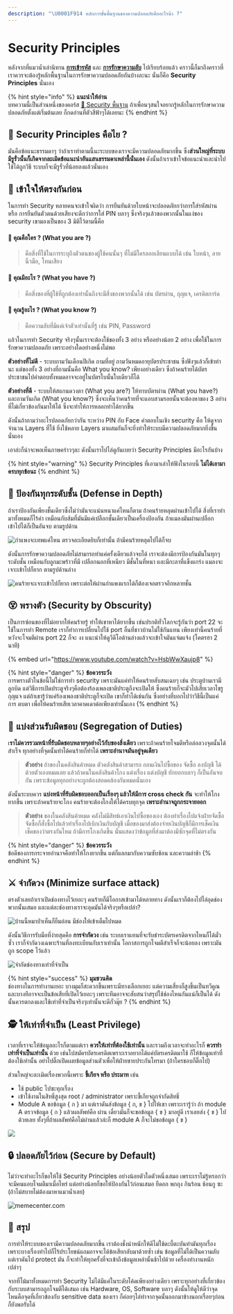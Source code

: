```yaml
---
description: "\U0001F914 หลักการขั้นพื้นฐานของความปลอดภัยคืออะไรน๊า ?"
---
```


# Security Principles

หลังจากที่แมวน้ำเล่านิทาน [**การเข้ารหัส**](https://www.saladpuk.com/basic/security101) และ [**การรักษาความลับ**](https://www.saladpuk.com/basic/security101/secure-password) ไปเรียบร้อยแล้ว คราวนี้ก็มาถึงคราวที่เราควรจะต้องรู้หลักพื้นฐานในการรักษาความปลอดภัยกันบ้างละนะ นั่นก็คือ **Security Principles** นั่นเอง

{% hint style="info" %}
**แนะนำให้อ่าน**  
บทความนี้เป็นส่วนหนึ่งของคอร์ส [👦 Security พื้นฐาน](https://saladpuk.gitbook.io/learn/basic/security101) ถ้าเพื่อนๆสนใจอยากรู้หลักในการรักษาความปลอดภัยตั้งแต่เริ่มต้นเลย ก็กดอ่านที่ตัวสีฟ้าๆได้เลยนะ
{% endhint %}

## 🤔 Security Principles คือไย ?

มันคือข้อแนะธรรมดาๆ ว่าถ้าเราทำตามนี้นะระบบของเราจะมีความปลอดภัยมากขึ้น ซึ่ง**ส่วนใหญ่ที่ระบบมีรูรั่วนั้นก็เกิดจากละเมิดข้อแนะนำอันแสนธรรมดาเหล่านี้นั่นเอง** ดังนั้นถ้าเราเข้าใจข้อแนะนำและนำไปใช้ได้ถูกวิธี ระบบก็จะมีรูรั่วที่น้อยลงแล้วนั่นเอง 

## 💖 เข้าใจให้ตรงกันก่อน

ในการทำ Security หลายคนจะเข้าใจผิดว่า การยืนยันด้วยใบหน้าจะปลอดภัยกว่าการใส่รหัสผ่าน หรือ การยืนยันตัวตนด้วยเสียงจะดีกว่าการใส่ PIN บลาๆ ซึ่งจริงๆแล้วของพวกนั้นในแง่ของ security เขามองเป็นของ 3 มิติไว้ตามนี้คือ

#### 🤨 คุณคือใคร ? \(What you are ?\)

> คือสิ่งที่ใช้ในการระบุถึงตัวตนของผู้ใช้คนนั้นๆ ที่ไม่มีใครลอกเลียนแบบได้ เช่น ใบหน้า, ลายนิ้วมือ, โทนเสียง

#### 🤨 คุณมีอะไร ? \(What you have ?\)

> คือสิ่งของที่ผู้ใช้ที่ถูกต้องเท่านั้นถึงจะมีสิ่งของพวกนั้นได้ เช่น บัตรผ่าน, กุญแจ, เครดิตการ์ด

#### 🤨 คุณรู้อะไร ? \(What you know ?\)

> คือความลับที่มีแค่เจ้าตัวเท่านั้นที่รู้ เช่น PIN, Password

แล้วในการทำ Security จริงๆนั้นเราจะต้องใช้ของทั้ง 3 อย่าง หรืออย่างน้อย 2 อย่าง เพื่อใช้ในการรักษาความปลอดภัย เพราะอย่างใดอย่างหนึ่งไม่พอ 

**ตัวอย่างที่ไม่ดี** - ระบบถามวันเดือนปีเกิด ถามที่อยู่ ถามวันหมดอายุบัตรประชาชน ซึ่งฟังๆแล้วก็เข้าท่านะ แต่ของทั้ง 3 อย่างที่ถามนั้นคือ What you know? เพียงอย่างเดียว ซึ่งถ้าคนร้ายได้บัตรประชาชนไปคำตอบทั้งหมดอาจจะอยู่ในบัตรใบนั้นใบเดียวก็ได้

**ตัวอย่างที่ดี** - ระบบให้สแกนดวงตา \(What you are?\) ให้ทาบบัตรผ่าน \(What you have?\) และถามวันเกิด \(What you know?\) ซึ่งจะเห็นว่าคนร้ายที่จะแอบสวมรอยนั้นจะต้องหาของ 3 อย่างที่ไม่เกี่ยวข้องกันมาให้ได้ ซึ่งจะทำให้การหลอกทำได้ยากขึ้น

ดังนั้นถ้าถามว่าอะไรปลอดภัยกว่ากัน ระหว่าง PIN กับ Face คำตอบในเชิง security คือ ให้ดูจากจำนวน Layers ที่ใช้ ยิ่งใช้หลาย Layers มาผสมกันก็จะยิ่งทำให้ระบบมีความปลอดภัยมากยิ่งขึ้นนั่นเอง

เอาล่ะก็น่าจะพอเห็นภาพคร่าวๆละ ดังนั้นเราไปไล่ดูกันเบยว่า Security Principles มีอะไรกันบ้าง

{% hint style="warning" %}
Security Principles ที่เอามาเล่าให้ฟังในรอบนี้ **ไม่ได้เอามาครบทุกข้อนะ** 
{% endhint %}

## 🧅 ป้องกันทุกระดับชั้น \(Defense in Depth\)

ถ้าเราป้องกันเพียงชั้นเดียวซึ่งไม่ว่ามันจะแน่นหนาแค่ไหนก็ตาม ถ้าคนร้ายหลุดผ่านเข้าไปได้ สิ่งที่เราทำมาทั้งหมดก็ไร้ค่า เหมือนกับส้มที่มันมีแค่เปลือกชั้นเดียวเป็นเครื่องป้องกัน ถ้าแมลงมันผ่านเปลือกเข้าไปได้ก็เป็นอันจบ ตามรูปด้าน

![&#xE01;&#xE33;&#xE41;&#xE1E;&#xE07;&#xE08;&#xE30;&#xE40;&#xE17;&#xE1E;&#xE41;&#xE04;&#xE48;&#xE44;&#xE2B;&#xE19; &#xE15;&#xE23;&#xE27;&#xE08;&#xE25;&#xE30;&#xE40;&#xE2D;&#xE35;&#xE22;&#xE14;&#xE22;&#xE34;&#xE1A;&#xE01;&#xE47;&#xE40;&#xE17;&#xE48;&#xE32;&#xE19;&#xE31;&#xE49;&#xE19; &#xE16;&#xE49;&#xE32;&#xE21;&#xE35;&#xE04;&#xE19;&#xE23;&#xE49;&#xE32;&#xE22;&#xE2B;&#xE25;&#xE38;&#xE14;&#xE44;&#xE1B;&#xE44;&#xE14;&#xE49;&#xE01;&#xE47;&#xE08;&#xE1A;](../../.gitbook/assets/image%20%28760%29.png)

ดังนั้นการรักษาความปลอดภัยไม่สามารถทำแค่ครั้งเดียวแล้วจบได้ เราจะต้องมีการป้องกันมันในทุกๆระดับชั้น เหมือนกับลูกมะพร้าวที่มี เปลือกนอกที่เหนียว มีชั้นในที่หนา และมีกะลาที่แข็งแกร่ง แมลงจะเจาะเข้าไปก็ยาก ตามรูปด้านล่าง

![&#xE04;&#xE19;&#xE23;&#xE49;&#xE32;&#xE22;&#xE08;&#xE30;&#xE40;&#xE08;&#xE32;&#xE30;&#xE40;&#xE02;&#xE49;&#xE32;&#xE44;&#xE1B;&#xE01;&#xE47;&#xE22;&#xE32;&#xE01; &#xE40;&#xE1E;&#xE23;&#xE32;&#xE30;&#xE15;&#xE48;&#xE2D;&#xE43;&#xE2B;&#xE49;&#xE1C;&#xE48;&#xE32;&#xE19;&#xE01;&#xE33;&#xE41;&#xE1E;&#xE07;&#xE41;&#xE23;&#xE01;&#xE44;&#xE14;&#xE49;&#xE01;&#xE47;&#xE15;&#xE49;&#xE2D;&#xE07;&#xE40;&#xE08;&#xE2D;&#xE15;&#xE23;&#xE27;&#xE08;&#xE2D;&#xE35;&#xE01;&#xE2B;&#xE25;&#xE32;&#xE22;&#xE0A;&#xE31;&#xE49;&#xE19;](../../.gitbook/assets/image%20%28753%29.png)

## 😵 พรางตัว \(Security by Obscurity\)

เป็นการซ่อนของที่ไม่อยากให้คนร้ายรู้ ทำให้เขาหาได้ยากขึ้น เช่นปรกติทั่วโลกจะรู้กันว่า port 22 จะใช้ในการทำ Remote เราก็ทำการเปลี่ยนไปใช้ port อื่นที่ชาวบ้านไม่ใช้กันแทน เพียงเท่านี้คนร้ายที่หวังจะโจมตีผ่าน port 22 ก็จะ งง แนะนำให้ดูวีดีโอด้านล่างแล้วจะเข้าใจมันแจ่มแจ้ง \(โคตรฮา 2 นาที\)

{% embed url="https://www.youtube.com/watch?v=HsbWwXaujp8" %}

{% hint style="danger" %}
**ข้อควรระวัง**  
การพรางตัวในข้อนี้ไม่ใช่การทำ security เพราะมันแค่ทำให้คนร้ายสับสนเฉยๆ เช่น ประตูบ้านเรามีลูกบิด แต่วิธีการเปิดประตูจริงๆคือต้องร้องเพลงชาติประตูถึงจะเปิดให้ ซึ่งคนร้ายก็จะมัวไปเสียเวลาไขรูกุญแจ แต่ถ้าเขารู้ว่าแค่ร้องเพลงชาติประตูก็จะเปิด เขาก็ทำได้เช่นกัน ซึ่งอย่างที่บอกไปว่าวิธีนี้เป็นแค่การ ตบตา เพื่อให้คนร้ายเสียเวลาคาดเดาต่อเพียงเท่านั้นเอง
{% endhint %}

## 🥞 แบ่งส่วนรับผิดชอบ \(Segregation of Duties\)

เ**ราไม่ควรรวมหน้าที่รับผิดชอบหลายๆอย่างไว้กับของสิ่งเดียว** เพราะถ้าคนร้ายโจมตีหรือล่อลวงจุดนั้นได้สำเร็จ ทุกอย่างที่จุดนั้นทำได้คนร้ายก็ทำได้ **เพราะอำนาจมันอยู่จุดเดียว**

> **ตัวอย่าง** ถ้าของในคลังสินค้าหมด ตัวคลังสินค้าสามารถ ถอนเงินไปซื้อของ จัดซื้อ ลงบัญชี ได้ด้วยตัวเองหมดเลย แล้วถ้าคนในคลังสินค้าโกง แต่งเรื่อง แต่งบัญชี ยักยอกบลาๆ ก็เป็นอันจบกัน เพราะข้อมูลทุกอย่างจะถูกต้องสอดคล้องกันหมดนั่นเอง

ดังนั้นระบบควร **แบ่งหน้าที่รับผิดชอบออกเป็นเรื่องๆ แล้วให้มีการ cross check กัน** จะทำให้โกงยากขึ้น เพราะถ้าคนร้ายจะโกง คนร้ายจะต้องโกงให้ได้ครบทุกจุด **เพราะอำนาจถูกกระจายออก**

> **ตัวอย่าง** ของในคลังสินค้าหมด คลังไม่มีสิทธ์เอาเงินไปซื้อของเอง ต้องทำเรื่องไปแจ้งฝ่ายจัดซื้อ จัดซื้อก็สั่งซื้อไปแล้วทำเรื่องไปเบิกเงินกับบัญชี เมื่อของมาส่งต้องจ่ายเงินบัญชีก็มีการเช็คเงินเช็คของว่าตรงกันไหม ถ้ามีการโกงเกิดขึ้น นั่นแสดงว่าข้อมูลที่ส่งมาต้องมีซักจุดที่ไม่ตรงกัน

{% hint style="danger" %}
**ข้อควรระวัง**  
ข้อดีของการกระจายอำนาจคือทำให้โกงยากขึ้น แต่ก็แลกมากับความซับซ้อน และความล่าช้า
{% endhint %}

## ⚔️ จำกัดวง \(Minimize surface attack\)

ตรงตัวเลยถ้าเราเปิดช่องทางไว้เยอะๆ คนร้ายก็มีโอกาสเข้ามาได้หลายทาง ดังนั้นเราก็ต้องไปไล่อุดช่องพวกนั้นเสมอ และแต่ละช่องทางเราจะอุดมันได้จริงๆหรือเปล่า?

![&#xE1A;&#xE49;&#xE32;&#xE19;&#xE19;&#xE35;&#xE49;&#xE2B;&#xE21;&#xE32;&#xE1B;&#xE48;&#xE32;&#xE40;&#xE2B;&#xE47;&#xE19;&#xE01;&#xE47;&#xE22;&#xE34;&#xE49;&#xE21;&#xE2D;&#xE48;&#xE2D;&#xE19; &#xE21;&#xE35;&#xE0A;&#xE48;&#xE2D;&#xE07;&#xE43;&#xE2B;&#xE49;&#xE40;&#xE02;&#xE49;&#xE32;&#xE40;&#xE15;&#xE47;&#xE21;&#xE44;&#xE1B;&#xE2B;&#xE21;&#xE14;](../../.gitbook/assets/image%20%28627%29.png)

ดังนั้นวิธีการรับมือที่ง่ายสุดคือ **การจำกัดวง** เช่น ระบบเราแทนที่จะรับชำระบัตรเครดิตจากไหนก็ได้มั่วซั่ว เราก็จำกัดวงเฉพาะร้านที่ลงทะเบียนกับเราเท่านั้น โอกาสการถูกโจมตีสำเร็จก็จะน้อยลง เพราะมันถูก scope ไว้แล้ว

![&#xE08;&#xE33;&#xE01;&#xE31;&#xE14;&#xE0A;&#xE48;&#xE2D;&#xE07;&#xE17;&#xE32;&#xE07;&#xE40;&#xE17;&#xE48;&#xE32;&#xE17;&#xE35;&#xE48;&#xE08;&#xE33;&#xE40;&#xE1B;&#xE47;&#xE19;](../../.gitbook/assets/image%20%28971%29.png)

{% hint style="success" %}
**มุมชวนคิด**  
ช่องทางในการทำงานเยอะ บางมุมก็สะดวกขึ้นเพราะมีทางเลือกเยอะ แต่ความเสี่ยงก็สูงขึ้นเป็นทวีคูณ และบางทีอาจจะเป็นข้อเสียที่เปิดไว้เยอะๆ เพราะทีมอาจจะสับสนว่าสรุปใช้ช่องไหนกันแน่ก็เป็นได้ ดังนั้นควรตกลงและใช้เท่าที่จำเป็นจริงๆเท่านั้นจะดีกั่วมุ๊ย ?
{% endhint %}

## 🕵️ ให้เท่าที่จำเป็น \(Least Privilege\)

เวลาที่เราจะให้ข้อมูลอะไรก็ตามแต่เรา **ควรให้เท่าที่ต้องใช้เท่านั้น** และรวมถึงเวลาจะทำอะไรก็ **ควรทำเท่าที่จำเป็นเท่านั้น** ด้วย เช่นไปสมัครบัตรเครดิตเพราะเราอยากได้แค่บัตรเครดิตมาใช้ ก็ให้ข้อมูลเท่าที่ต้องใช้เท่านั้น อย่าไปติ๊กเปิดเผยข้อมูลส่วนตัวเพื่อให้ฝ่ายขายประกันโทรมา \(ถ้าใครชอบก็ติ๊กไป\)

ส่วนใหญ่จะละเมิดเรื่องพวกนี้เพราะ **ขี้เกียจ หรือ ประมาท** เช่น

* ใช้ public ไปซะทุกเรื่อง
* เข้าใช้งานในสิทธิ์สูงสุด root / administrator เพราะขี้เกียจถูกจำกัดสิทธิ์
* Module A ขอข้อมูล { ก } มา แต่เราดันส่งข้อมูล { ก, ข } ไปให้เขา เพราะเรารู้ว่า ถ้า module A ตรวจข้อมูล { ก } แล้วผลลัพท์คือ ผ่าน เดี๋ยวมันก็จะขอข้อมูล { ข } มาอยู่ดี เราเลยส่ง { ข } ไปด้วยเลย ทั้งๆที่ถ้าผลลัพท์คือไม่ผ่านแล้วล่ะก็ module A ก็จะไม่ขอข้อมูล { ข }

![](../../.gitbook/assets/image%20%28613%29.png)



## 🔒 ปลอดภัยไว้ก่อน \(Secure by Default\)

ไม่ว่าจะทำอะไรก็ขอให้ใช้ Security Principles อย่างน้อยตัวใดตัวหนึ่งเสมอ เพราะเราไม่รู้หรอกว่าจะมีคนแอบโจมตีมาเมื่อไหร่ แต่อย่างน้อยก็ขอให้ป้องกันไว้ก่อนเสมอ ยืดอก พกถุง กินร้อน ช้อนกู ซะ \(ถ้าไม่สบายไม่ต้องมาหาแมวน้ำเลย\)

![memecenter.com](../../.gitbook/assets/image%20%28208%29.png)

## 🎯 สรุป

การทำให้ระบบของเรามีความปลอดภัยมากขึ้น เราต้องชั่งนำหนักให้ดีไม่ใช้ตะบี้ตะบันทำมันทุกเรื่อง เพราะบางเรื่องทำไปก็ไร้ประโยชน์แถมอาจจะได้ข้อเสียกลับมาด้วยซ้ำ เช่น ข้อมูลที่ไม่ได้เป็นความลับ แต่เราดันไป protect มัน ก็จะทำให้ทุกครั้งที่จะเข้าถึงข้อมูลเหล่านั้นช้าไปด้วย เครื่องทำงานหนักเปล่าๆ

จากที่โม้มาทั้งหมดการทำ Security ไม่ได้มีแค่ในระดับโค้ดเพียงอย่างเดียว เพราะทุกอย่างที่เกี่ยวข้องกับระบบสามารถถูกโจมตีได้เสมอ เช่น Hardware, OS, Software บลาๆ ดังนั้นให้ดูให้ดีว่าจุดไหนคือจุดที่เกี่ยวข้องกับ sensitive data ของเรา ก็ค่อยๆไล่ทำจากจุดนั้นออกมาข้างนอกเรื่อยๆก่อนก็ยังพอรับได้

